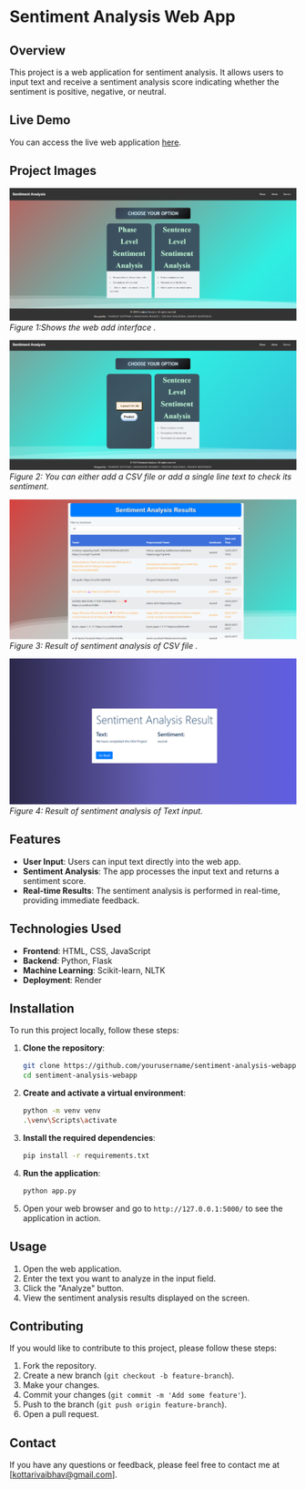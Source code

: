 # Sentiment Analysis Web App

## Overview
This project is a web application for sentiment analysis. It allows users to input text and receive a sentiment analysis score indicating whether the sentiment is positive, negative, or neutral.

## Live Demo
You can access the live web application [here]([https://sentiment-analysis-ngla.onrender.com/](http://127.0.0.1:5000/)).

## Project Images

![Screenshot 1](./images/img_1.png)
*Figure 1:Shows the web add interface .*

![Screenshot 2](./images/img_2.png)
*Figure 2: You can either add a CSV file or add a single line text to check its sentiment.*

![Screenshot 3](./images/img_3.png)
*Figure 3: Result of sentiment analysis of CSV file .*

![Screenshot 4](./images/img_4.png)
*Figure 4: Result of sentiment analysis of Text input.*

## Features
- **User Input**: Users can input text directly into the web app.
- **Sentiment Analysis**: The app processes the input text and returns a sentiment score.
- **Real-time Results**: The sentiment analysis is performed in real-time, providing immediate feedback.

## Technologies Used
- **Frontend**: HTML, CSS, JavaScript
- **Backend**: Python, Flask
- **Machine Learning**: Scikit-learn, NLTK
- **Deployment**: Render

## Installation
To run this project locally, follow these steps:

1. **Clone the repository**:
    ```sh
    git clone https://github.com/yourusername/sentiment-analysis-webapp.git
    cd sentiment-analysis-webapp
    ```

2. **Create and activate a virtual environment**:
    ```sh
    python -m venv venv
    .\venv\Scripts\activate
    ```

3. **Install the required dependencies**:
    ```sh
    pip install -r requirements.txt
    ```

4. **Run the application**:
    ```sh
    python app.py
    ```

5. Open your web browser and go to `http://127.0.0.1:5000/` to see the application in action.

## Usage
1. Open the web application.
2. Enter the text you want to analyze in the input field.
3. Click the "Analyze" button.
4. View the sentiment analysis results displayed on the screen.

## Contributing
If you would like to contribute to this project, please follow these steps:

1. Fork the repository.
2. Create a new branch (`git checkout -b feature-branch`).
3. Make your changes.
4. Commit your changes (`git commit -m 'Add some feature'`).
5. Push to the branch (`git push origin feature-branch`).
6. Open a pull request.

## Contact
If you have any questions or feedback, please feel free to contact me at [kottarivaibhav@gmail.com].
